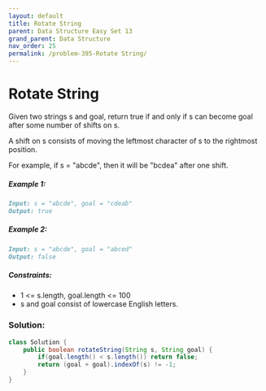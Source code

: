 ```yaml
---
layout: default
title: Rotate String
parent: Data Structure Easy Set 13
grand_parent: Data Structure
nav_order: 25
permalink: /problem-395-Rotate String/
---
```

# Rotate String
Given two strings s and goal, return true if and only if s can become goal after some number of shifts on s.

A shift on s consists of moving the leftmost character of s to the rightmost position.

For example, if s = "abcde", then it will be "bcdea" after one shift.

##### Example 1:
```markdown
Input: s = "abcde", goal = "cdeab"
Output: true
```
##### Example 2:
```markdown
Input: s = "abcde", goal = "abced"
Output: false
```
##### Constraints:
* 1 <= s.length, goal.length <= 100
* s and goal consist of lowercase English letters.

### Solution:
```java
class Solution {
    public boolean rotateString(String s, String goal) {
        if(goal.length() < s.length()) return false;
        return (goal + goal).indexOf(s) != -1;
    }
}
```